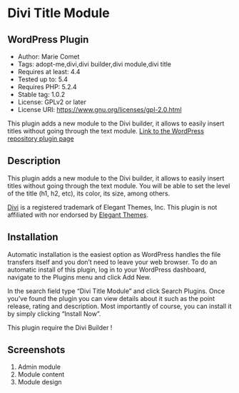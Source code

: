 Divi Title Module
========================
WordPress Plugin
---------------
* Author: Marie Comet
* Tags: adopt-me,divi,divi builder,divi module,divi title
* Requires at least: 4.4
* Tested up to: 5.4
* Requires PHP: 5.2.4
* Stable tag: 1.0.2
* License: GPLv2 or later
* License URI: https://www.gnu.org/licenses/gpl-2.0.html

This plugin adds a new module to the Divi builder, it allows to easily insert titles without going through the text module.
<a href="https://fr.wordpress.org/plugins/mc-divi-title-module/">Link to the WordPress repository plugin page</a>

Description
---------------
This plugin adds a new module to the Divi builder, it allows to easily insert titles without going through the text module.
You will be able to set the level of the title (h1, h2, etc), its color, its size, among others.

<a href="https://www.elegantthemes.com/gallery/divi/" rel="nofollow">Divi</a> is a registered trademark of Elegant Themes, Inc. This plugin is not affiliated with nor endorsed by <a href="https://www.elegantthemes.com" rel="nofollow">Elegant Themes</a>.

Installation
---------------
Automatic installation is the easiest option as WordPress handles the file transfers itself and you don’t need to leave your web browser. To do an automatic install of this plugin, log in to your WordPress dashboard, navigate to the Plugins menu and click Add New.

In the search field type “Divi Title Module” and click Search Plugins. Once you’ve found the plugin you can view details about it such as the point release, rating and description. Most importantly of course, you can install it by simply clicking “Install Now”.

This plugin require the Divi Builder !

Screenshots
---------------
1. Admin module
2. Module content
3. Module design
